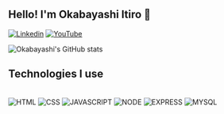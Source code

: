 ## Hello! I'm Okabayashi Itiro 👋


[![Linkedin](https://img.shields.io/badge/LinkedIn-0077B5?style=for-the-badge&logo=linkedin&logoColor=white)](https://www.linkedin.com/in/itiro-okabayashi-278b39218/)
[![YouTube](https://img.shields.io/badge/YouTube-FF0000?style=for-the-badge&logo=youtube&logoColor=white)](https://www.youtube.com/channel/UC8TcVUkpc4Qap0rghQS9W4w)

![Okabayashi's GitHub stats](https://github-readme-stats.vercel.app/api?username=OkabayashiIchiro97&show_icons=true&theme=slateorange)

## Technologies I use

</br>
<div style="display: inline_block">
 <img align="center" alt="HTML" src="https://img.shields.io/badge/HTML5-E34F26?style=for-the-badge&logo=html5&logoColor=white" >
 <img align="center" alt="CSS" src="https://img.shields.io/badge/CSS3-1572B6?style=for-the-badge&logo=css3&logoColor=white" >
 <img align="center" alt="JAVASCRIPT" src="https://img.shields.io/badge/JavaScript-F7DF1E?style=for-the-badge&logo=javascript&logoColor=black" >
 <img align="center" alt="NODE" src="https://img.shields.io/badge/Node.js-43853D?style=for-the-badge&logo=node.js&logoColor=white" >
 <img align="center" alt="EXPRESS" src="https://img.shields.io/badge/Express.js-404D59?style=for-the-badge" >
 <img align="center" alt="MYSQL" src="https://img.shields.io/badge/MySQL-005C84?style=for-the-badge&logo=mysql&logoColor=white" >
<div>
